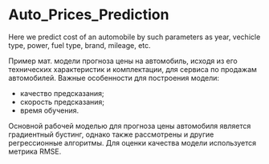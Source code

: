 # Auto_Prices_Prediction
Here we predict cost of an automobile by such parameters as year, vechicle type, power, fuel type, brand, mileage, etc.

Пример мат. модели прогноза цены на автомобиль, исходя из его технических характеристик и комплектации, для сервиса по продажам автомобилей.
Важные особенности для построения модели:

- качество предсказания;
- скорость предсказания;
- время обучения.

Основной рабочей моделью для прогноза цены автомобиля является градиентный бустинг, однако также рассмотрены и другие регрессионные алгоритмы. Для оценки качества модели используется метрика RMSE.
